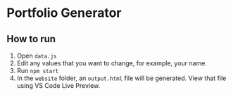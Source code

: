 # Portfolio Generator

## How to run
1. Open `data.js`
2. Edit any values that you want to change, for example, your name.
3. Run `npm start`
4. In the `website` folder, an `output.html` file will be generated. View that file using VS Code Live Preview.